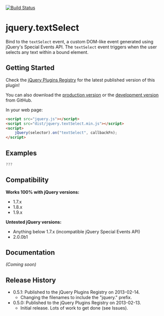 [![Build Status](https://travis-ci.org/JamesMGreene/jquery.textSelect.png)](https://travis-ci.org/JamesMGreene/jquery.textSelect)

# jquery.textSelect

Bind to the `textSelect` event, a custom DOM-like event generated using jQuery's Special Events API.
The `textSelect` event triggers when the user selects any text within a bound element.


## Getting Started
Check the [jQuery Plugins Registry](http://plugins.jquery.com/textSelect/) for the latest published version of this plugin!

You can also download the [production version][min] or the [development version][max] from GitHub.

[min]: https://raw.github.com/JamesMGreene/jquery.textSelect/master/dist/jquery.textSelect.min.js
[max]: https://raw.github.com/JamesMGreene/jquery.textSelect/master/dist/jquery.textSelect.js

In your web page:

```html
<script src="jquery.js"></script>
<script src="dist/jquery.textSelect.min.js"></script>
<script>
    jQuery(selector).on("textSelect", callbackFn);
</script>
```

## Examples
```js
???
```

## Compatibility
**Works 100% with jQuery versions:**  
 - 1.7.x
 - 1.8.x
 - 1.9.x

**Untested jQuery versions:**  
 - Anything below 1.7.x (incompatible jQuery Special Events API)
 - 2.0.0b1

## Documentation
_(Coming soon)_

## Release History
 - 0.5.1: Published to the jQuery Plugins Registry on 2013-02-14.
     - Changing the filenames to include the "jquery." prefix.
 - 0.5.0: Published to the jQuery Plugins Registry on 2013-02-13.
     - Initial release. Lots of work to get done (see Issues).

